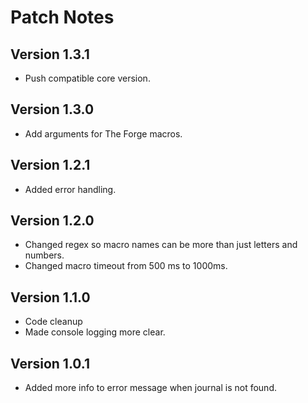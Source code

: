 # Patch Notes

## Version 1.3.1

* Push compatible core version.

## Version 1.3.0

* Add arguments for The Forge macros.

## Version 1.2.1

* Added error handling.

## Version 1.2.0

* Changed regex so macro names can be more than just letters and numbers.
* Changed macro timeout from 500 ms to 1000ms.

## Version 1.1.0

* Code cleanup
* Made console logging more clear.

## Version 1.0.1

* Added more info to error message when journal is not found.
